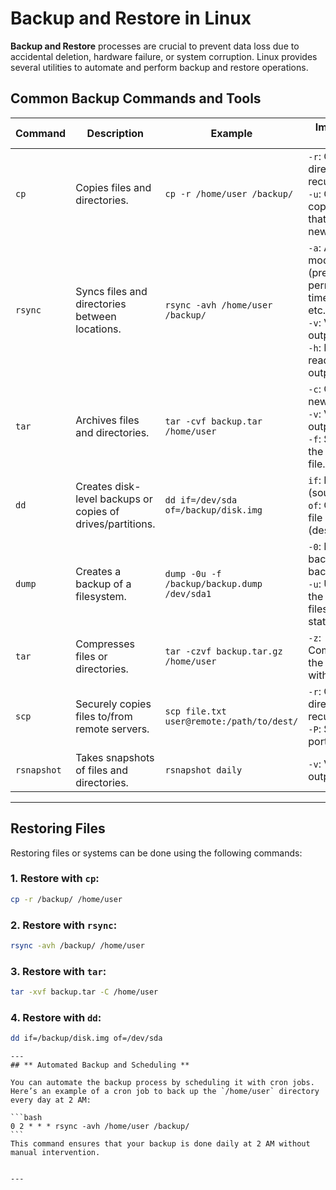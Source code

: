 # Backup and Restore in Linux

**Backup and Restore** processes are crucial to prevent data loss due to accidental deletion, hardware failure, or system corruption. Linux provides several utilities to automate and perform backup and restore operations.

## Common Backup Commands and Tools

| Command     | Description                                                | Example                                     | Important Flags                                                                                                        |
| ----------- | ---------------------------------------------------------- | ------------------------------------------- | ---------------------------------------------------------------------------------------------------------------------- |
| `cp`        | Copies files and directories.                              | `cp -r /home/user /backup/`                 | `-r`: Copies directories recursively.<br>`-u`: Only copy files that are newer.                                         |
| `rsync`     | Syncs files and directories between locations.             | `rsync -avh /home/user /backup/`            | `-a`: Archive mode (preserves permissions, timestamps, etc.).<br>`-v`: Verbose output.<br>`-h`: Human-readable output. |
| `tar`       | Archives files and directories.                            | `tar -cvf backup.tar /home/user`            | `-c`: Create a new archive.<br>`-v`: Verbose output.<br>`-f`: Specifies the archive file.                              |
| `dd`        | Creates disk-level backups or copies of drives/partitions. | `dd if=/dev/sda of=/backup/disk.img`        | `if`: Input file (source).<br>`of`: Output file (destination).                                                         |
| `dump`      | Creates a backup of a filesystem.                          | `dump -0u -f /backup/backup.dump /dev/sda1` | `-0`: Level 0 backup (full backup).<br>`-u`: Updates the filesystem status.                                            |
| `tar`       | Compresses files or directories.                           | `tar -czvf backup.tar.gz /home/user`        | `-z`: Compress the archive with gzip.                                                                                  |
| `scp`       | Securely copies files to/from remote servers.              | `scp file.txt user@remote:/path/to/dest/`   | `-r`: Copy directories recursively.<br>`-P`: Specify port number.                                                      |
| `rsnapshot` | Takes snapshots of files and directories.                  | `rsnapshot daily`                           | `-v`: Verbose output.                                                                                                  |

---

## Restoring Files

Restoring files or systems can be done using the following commands:

### 1. **Restore with `cp`**:

```bash
cp -r /backup/ /home/user
```

### 2. **Restore with `rsync`**:

```bash
rsync -avh /backup/ /home/user
```

### 3. **Restore with `tar`**:

```bash
tar -xvf backup.tar -C /home/user

```

### 4. **Restore with `dd`**:

```bash
dd if=/backup/disk.img of=/dev/sda

```

````
---
## ** Automated Backup and Scheduling **

You can automate the backup process by scheduling it with cron jobs. Here’s an example of a cron job to back up the `/home/user` directory every day at 2 AM:

```bash
0 2 * * * rsync -avh /home/user /backup/
```
This command ensures that your backup is done daily at 2 AM without manual intervention.


---

````

